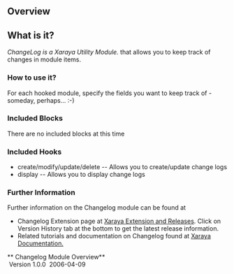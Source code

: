 
## Overview

## What is it?

*ChangeLog is a Xaraya Utility Module.* that allows you to keep track of
changes in module items.

### How to use it?

For each hooked module, specify the fields you want to keep track of -
someday, perhaps... :-)

### Included Blocks

There are no included blocks at this time

### Included Hooks

  - create/modify/update/delete -- Allows you to create/update change
    logs
  - display -- Allows you to display change logs

### Further Information

Further information on the Changelog module can be found at

  - Changelog Extension page at [Xaraya Extension and
    Releases](http://www.xaraya.com/index.php/release/185.html "#xarML('Changelog Module - Xaraya Extension 185')#").
    Click on Version History tab at the bottom to get the latest release
    information.
  - Related tutorials and documentation on Changelog found at [Xaraya
    Documentation.](http://www.xaraya.com/index.php/keywords/changelog/ "#xarML('Related documentation on Changelog')#")

** Changelog Module Overview**  
 Version 1.0.0  2006-04-09


